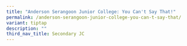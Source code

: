 ```yaml
---
title: "Anderson Serangoon Junior College: You Can't Say That!"
permalink: /anderson-serangoon-junior-college-you-can-t-say-that/
variant: tiptap
description: ""
third_nav_title: Secondary JC
---
```

<p></p>